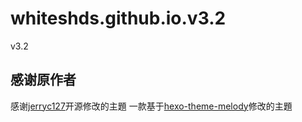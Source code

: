 # whiteshds.github.io.v3.2
v3.2
## 感谢原作者
感谢[jerryc127](https://github.com/jerryc127/hexo-theme-butterfly)开源修改的主題
一款基于[hexo-theme-melody](https://github.com/Molunerfinn/hexo-theme-melody)修改的主題